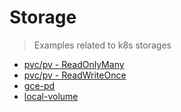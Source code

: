 # Storage

> Examples related to k8s storages

* [pvc/pv - ReadOnlyMany](pv-rox)
* [pvc/pv - ReadWriteOnce](pv-rwo)
* [gce-pd](gce-pd)
* [local-volume](local-volume)